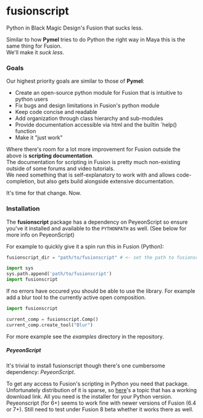 # fusionscript
Python in Black Magic Design's Fusion that sucks less.

Similar to how **Pymel** tries to do Python the right way in Maya this is the same thing for Fusion.  
We'll make it *suck less*.

### Goals

Our highest priority goals are similar to those of **Pymel**:

- Create an open-source python module for Fusion that is intuitive to python users
- Fix bugs and design limitations in Fusion's python module
- Keep code concise and readable
- Add organization through class hierarchy and sub-modules
- Provide documentation accessible via html and the builtin `help() function
- Make it "just work"

Where there's room for a lot more improvement for Fusion outside the above is **scripting documentation**.  
The documentation for scripting in Fusion is pretty much non-existing outside of some forums and video tutorials.  
We need something that is self-explanatory to work with and allows code-completion, but also gets build alongside extensive documentation.

It's time for that change. Now.

### Installation

The **fusionscript** package has a dependency on PeyeonScript so ensure you've 
it installed and available to the `PYTHONPATH` as well. (See below for more 
info on PeyeonScript)

For example to quickly give it a spin run this in Fusion (Python):

```python
fusionscript_dir = "path/to/fusionscript" # <- set the path to fusionscript

import sys
sys.path.append('path/to/fusionscript')
import fusionscript
```

If no errors have occured you should be able to use the library. For example
add a blur tool to the currently active open composition.

```python
import fusionscript

current_comp = fusionscript.Comp()
current_comp.create_tool("Blur")
```

For more example see the *examples* directory in the repository.

##### PeyeonScript

It's trivial to install fusionscript though there's one cumbersome dependency: 
*PeyeonScript*. 

To get any access to Fusion's scripting in Python you need that package. 
Unfortunately distribution of it is sparse, so [here](http://www.steakunderwater.com/wesuckless/viewtopic.php?t=387)'s a topic that has a 
working download link. All you need is the installer for your Python version.
Peyeonscript (for 6+) seems to work fine with newer versions of Fusion (6.4 or 7+). 
Still need to test under Fusion 8 beta whether it works there as well.

